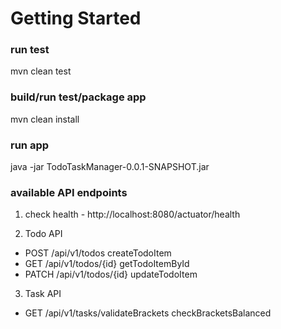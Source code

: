 # Getting Started

### run test
mvn clean test

### build/run test/package app
mvn clean install

### run app
java -jar TodoTaskManager-0.0.1-SNAPSHOT.jar


### available API endpoints
1) check health - http://localhost:8080/actuator/health

2) Todo API
    
* POST   /api/v1/todos       createTodoItem
* GET    /api/v1/todos/{id}  getTodoItemById
* PATCH  /api/v1/todos/{id}  updateTodoItem

3) Task API

* GET  /api/v1/tasks/validateBrackets  checkBracketsBalanced


